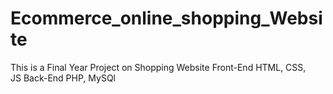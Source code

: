 # Ecommerce_online_shopping_Website
This is a Final Year Project on Shopping Website
Front-End
HTML,
CSS,  
JS
Back-End
PHP,
MySQl
